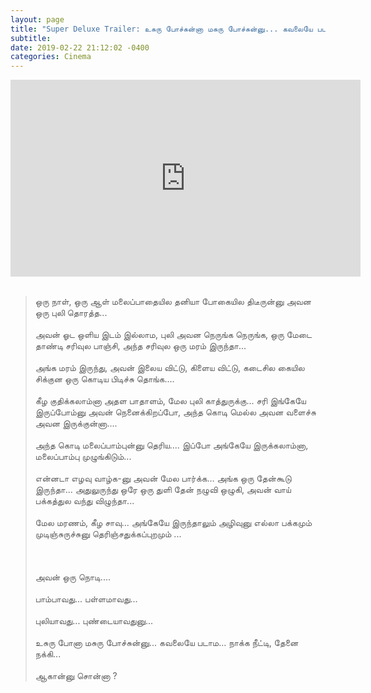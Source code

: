 ```yaml
---
layout: page
title: "Super Deluxe Trailer: உசுரு போச்சுன்னா மசுரு போச்சுன்னு... கவலையே படாம... நாக்க நீட்டி, தேனை நக்கி... ஆகான்னு சொன்னா?"
subtitle: 
date: 2019-02-22 21:12:02 -0400
categories: Cinema
---
```


<center>
    <iframe width="560" height="315" src="https://www.youtube.com/embed/3-Xq_Zz3nPA" frameborder="0" allow="accelerometer; autoplay; encrypted-media; gyroscope; picture-in-picture" allowfullscreen></iframe>
</center>

<br> 

<blockquote>
    ஒரு நாள், ஒரு ஆள் மலைப்பாதையில தனியா போகையில திடீருன்னு அவன ஒரு புலி தொரத்த... 
    <br> <br>
    அவன் ஓட ஒளிய இடம் இல்லாம, புலி அவன நெருங்க நெருங்க, ஒரு மேடை தாண்டி சரிவுல பாஞ்சி, அந்த சரிவுல ஒரு மரம் இருந்தா... 
    <br> <br>
    அங்க மரம் இருந்து, அவன் இலைய விட்டு, கிளைய விட்டு, கடைசில கையில சிக்குன ஒரு கொடிய பிடிச்சு தொங்க.... 
    <br> <br>
    கீழ குதிக்கலாம்னா அதள பாதாளம், மேல புலி காத்துருக்கு... சரி இங்கேயே இருப்போம்னு அவன் நெனைக்கிறப்போ, அந்த கொடி மெல்ல அவன வளைச்சு அவன இருக்குன்னா....
    <br> <br>
    அந்த கொடி மலைப்பாம்புன்னு தெரிய.... இப்போ அங்கேயே இருக்கலாம்னா, மலைப்பாம்பு முழுங்கிடும்...
    <br> <br>
    என்னடா எழவு வாழ்க-னு அவன் மேல பார்க்க... அங்க ஒரு தேன்கூடு இருந்தா... அதுலுருந்து ஒரே ஒரு துளி தேன் நழுவி ஒழுகி, அவன் வாய் பக்கத்துல வந்து விழுந்தா... <br> <br>
    மேல மரணம், கீழ சாவு... அங்கேயே இருந்தாலும் அழிவுனு எல்லா பக்கமும் முடிஞ்சுருச்சுனு தெரிஞ்சதுக்கப்புறமும் ... 
    <br> <br>
    <br> <br>
    அவன் ஒரு நொடி.... 
    <br> <br>
    பாம்பாவது... பள்ளமாவது... 
    <br> <br>
    புலியாவது... புண்டையாவதுனு... 
    <br> <br>
    உசுரு போனா மசுரு போச்சுன்னு... கவலையே படாம... நாக்க நீட்டி, தேனை நக்கி... 
    <br> <br>
    ஆகான்னு சொன்னா ?
</blockquote>



